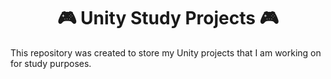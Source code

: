 <h1 align='center'>🎮 Unity Study Projects 🎮</h1>

This repository was created to store my Unity projects that I am working on for study purposes.
